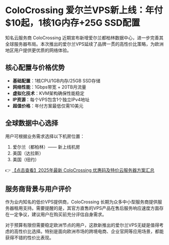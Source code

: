 # ColoCrossing 爱尔兰VPS新上线：年付$10起，1核1G内存+25G SSD配置

知名云服务商 ColoCrossing 近期宣布新增爱尔兰都柏林数据中心，进一步完善其全球服务器布局。本次推出的爱尔兰VPS延续了品牌一贯的高性价比策略，为欧洲地区用户提供更优质的网络体验。

## 核心配置与价格优势

- **基础配置**：1核CPU/1GB内存/25GB SSD存储
- **网络性能**：1Gbps带宽 + 20TB月流量
- **虚拟化技术**：KVM架构确保性能稳定
- **IP资源**：每个VPS包含1个独立IPv4地址
- **超值价格**：年付方案最低仅需10美元

## 全球数据中心选择

用户可根据业务需求选择以下机房位置：
1. 爱尔兰（都柏林）—— 新上线机房
2. 美国（达拉斯）
3. 美国（纽约）

👉 [【点击查看】2025年最新 ColoCrossing 优惠码及特价云服务器方案汇总](https://bit.ly/ColoCrossing)

## 服务商背景与用户评价

作为业内知名的低价VPS提供商，ColoCrossing 长期为众多中小型服务商提供服务器租用支持。需要提醒的是，其官方直售的VPS产品在售后服务响应速度方面存在一定争议，建议用户在购买前充分评估自身需求。

对于预算有限但需要稳定欧洲节点的用户，这款新推出的爱尔兰VPS无疑是值得考虑的高性价比选择。特别是面向欧洲市场的跨境电商、企业官网等应用场景，都能获得不错的性价比表现。